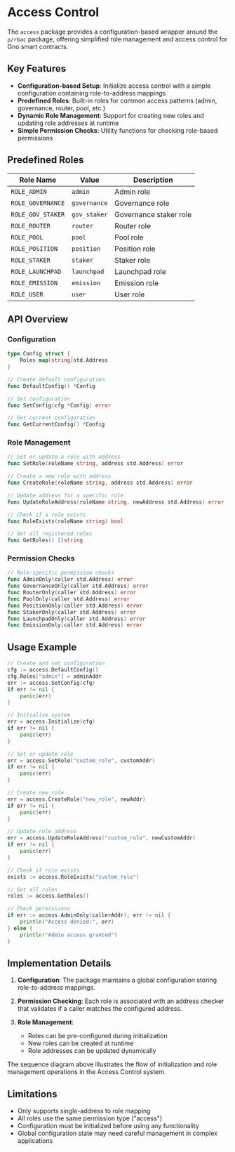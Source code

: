 # Access Control

The `access` package provides a configuration-based wrapper around the `p/rbac` package, offering simplified role management and access control for Gno smart contracts.

## Key Features

- **Configuration-based Setup**: Initialize access control with a simple configuration containing role-to-address mappings
- **Predefined Roles**: Built-in roles for common access patterns (admin, governance, router, pool, etc.)
- **Dynamic Role Management**: Support for creating new roles and updating role addresses at runtime
- **Simple Permission Checks**: Utility functions for checking role-based permissions

## Predefined Roles

| Role Name | Value | Description |
|-----------|-------|-------------|
| `ROLE_ADMIN` | `admin` | Admin role |
| `ROLE_GOVERNANCE` | `governance` | Governance role |
| `ROLE_GOV_STAKER` | `gov_staker` | Governance staker role |
| `ROLE_ROUTER` | `router` | Router role |
| `ROLE_POOL` | `pool` | Pool role |
| `ROLE_POSITION` | `position` | Position role |
| `ROLE_STAKER` | `staker` | Staker role |
| `ROLE_LAUNCHPAD` | `launchpad` | Launchpad role |
| `ROLE_EMISSION` | `emission` | Emission role |
| `ROLE_USER` | `user` | User role |

## API Overview

### Configuration

```go
type Config struct {
    Roles map[string]std.Address
}

// Create default configuration
func DefaultConfig() *Config

// Set configuration
func SetConfig(cfg *Config) error

// Get current configuration
func GetCurrentConfig() *Config
```

### Role Management

```go
// Set or update a role with address
func SetRole(roleName string, address std.Address) error

// Create a new role with address
func CreateRole(roleName string, address std.Address) error

// Update address for a specific role
func UpdateRoleAddress(roleName string, newAddress std.Address) error

// Check if a role exists
func RoleExists(roleName string) bool

// Get all registered roles
func GetRoles() []string
```

### Permission Checks

```go
// Role-specific permission checks
func AdminOnly(caller std.Address) error
func GovernanceOnly(caller std.Address) error
func RouterOnly(caller std.Address) error
func PoolOnly(caller std.Address) error
func PositionOnly(caller std.Address) error
func StakerOnly(caller std.Address) error
func LaunchpadOnly(caller std.Address) error
func EmissionOnly(caller std.Address) error
```

## Usage Example

```go
// Create and set configuration
cfg := access.DefaultConfig()
cfg.Roles["admin"] = adminAddr
err := access.SetConfig(cfg)
if err != nil {
    panic(err)
}

// Initialize system
err = access.Initialize(cfg)
if err != nil {
    panic(err)
}

// Set or update role
err = access.SetRole("custom_role", customAddr)
if err != nil {
    panic(err)
}

// Create new role
err = access.CreateRole("new_role", newAddr)
if err != nil {
    panic(err)
}

// Update role address
err = access.UpdateRoleAddress("custom_role", newCustomAddr)
if err != nil {
    panic(err)
}

// Check if role exists
exists := access.RoleExists("custom_role")

// Get all roles
roles := access.GetRoles()

// Check permissions
if err := access.AdminOnly(callerAddr); err != nil {
    println("Access denied:", err)
} else {
    println("Admin access granted")
}
```

## Implementation Details

1. **Configuration**: The package maintains a global configuration storing role-to-address mappings.

2. **Permission Checking**: Each role is associated with an address checker that validates if a caller matches the configured address.

3. **Role Management**:
   - Roles can be pre-configured during initialization
   - New roles can be created at runtime
   - Role addresses can be updated dynamically

The sequence diagram above illustrates the flow of initialization and role management operations in the Access Control system.

## Limitations

- Only supports single-address to role mapping
- All roles use the same permission type ("access")
- Configuration must be initialized before using any functionality
- Global configuration state may need careful management in complex applications